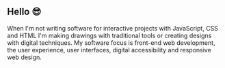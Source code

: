 ## Hello 😎

When I'm not writing software for interactive projects with JavaScript, CSS and HTML I'm making drawings with traditional tools or creating designs with digital techniques. My software focus is front-end web development, the user experience, user interfaces, digital accessibility and responsive web design.
